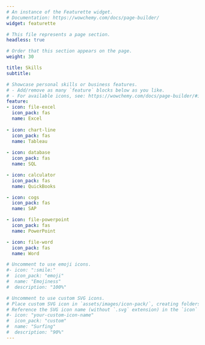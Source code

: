```yaml
---
# An instance of the Featurette widget.
# Documentation: https://wowchemy.com/docs/page-builder/
widget: featurette

# This file represents a page section.
headless: true

# Order that this section appears on the page.
weight: 30

title: Skills
subtitle:

# Showcase personal skills or business features.
# - Add/remove as many `feature` blocks below as you like.
# - For available icons, see: https://wowchemy.com/docs/page-builder/#icons
feature:
- icon: file-excel
  icon_pack: fas
  name: Excel
  
- icon: chart-line
  icon_pack: fas
  name: Tableau
  
- icon: database
  icon_pack: fas
  name: SQL

- icon: calculator
  icon_pack: fas
  name: QuickBooks

- icon: cogs
  icon_pack: fas
  name: SAP

- icon: file-powerpoint
  icon_pack: fas
  name: PowerPoint

- icon: file-word
  icon_pack: fas
  name: Word

# Uncomment to use emoji icons.
#- icon: ":smile:"
#  icon_pack: "emoji"
#  name: "Emojiness"
#  description: "100%"  

# Uncomment to use custom SVG icons.
# Place custom SVG icon in `assets/images/icon-pack/`, creating folders if necessary.
# Reference the SVG icon name (without `.svg` extension) in the `icon` field.
#- icon: "your-custom-icon-name"
#  icon_pack: "custom"
#  name: "Surfing"
#  description: "90%"
---
```

